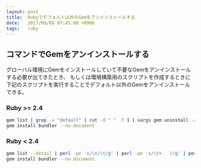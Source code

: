 ```yaml
---
layout: post
title:  Rubyでデフォルト以外のGemをアンインストールする
date:   2017/09/08 07:45:00 +0900
tags:   ruby
---
```


## コマンドでGemをアンインストールする

グローバル環境にGemをインストールしていて不要なGemをアンインストールする必要が出てきたとき、
もしくは環境構築用のスクリプトを作成するときに下記のスクリプトを実行することでデフォルト以外のGemをアンインストールできる。

### Ruby >= 2.4

```sh
gem list | grep -v "default" | cut -d " " -f 1 | xargs gem uninstall -aIx
gem install bundler --no-document
```

### Ruby < 2.4

```sh
gem list --detail | perl -pe 's/\n/\t/g' | perl -pe 's/\t+   //g' | perl -pe 's/\t/\n/g' | grep -v 'default\|^\s*$' | cut -d " " -f 1 | xargs gem uninstall -aIx
gem install bundler --no-document
```
